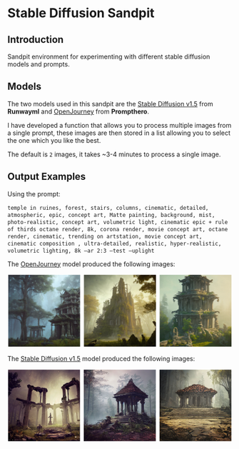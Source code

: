 # Stable Diffusion Sandpit

## Introduction
Sandpit environment for experimenting with different stable diffusion models and prompts.

## Models
The two models used in this sandpit are the [Stable Diffusion v1.5](https://huggingface.co/runwayml/stable-diffusion-v1-5?text=a+photo+of+an+astronaut+riding+a+horse+on+mars) from **Runwayml** and [OpenJourney](https://huggingface.co/prompthero/openjourney) from **Prompthero**.

I have developed a function that allows you to process multiple images from a single prompt, these images are then stored in a list allowing you to select the one which you like the best.

The default is `2` images, it takes ~3-4 minutes to process a single image.

## Output Examples
Using the prompt:

```
temple in ruines, forest, stairs, columns, cinematic, detailed, atmospheric, epic, concept art, Matte painting, background, mist, photo-realistic, concept art, volumetric light, cinematic epic + rule of thirds octane render, 8k, corona render, movie concept art, octane render, cinematic, trending on artstation, movie concept art, cinematic composition , ultra-detailed, realistic, hyper-realistic, volumetric lighting, 8k –ar 2:3 –test –uplight
```

The [OpenJourney](https://huggingface.co/prompthero/openjourney) model produced the following images:

![](images/openjourney_output.png "OpenJourney Output")

The [Stable Diffusion v1.5](https://huggingface.co/runwayml/stable-diffusion-v1-5?text=a+photo+of+an+astronaut+riding+a+horse+on+mars) model produced the following images:

![](images/stable-diffusion-output.png "StableDiffusion Output")